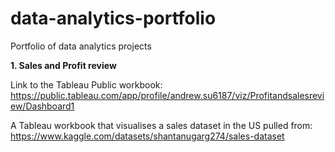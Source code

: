 # data-analytics-portfolio
Portfolio of data analytics projects

**1. Sales and Profit review** 

Link to the Tableau Public workbook: https://public.tableau.com/app/profile/andrew.su6187/viz/Profitandsalesreview/Dashboard1

A Tableau workbook that visualises a sales dataset in the US pulled from:
https://www.kaggle.com/datasets/shantanugarg274/sales-dataset


